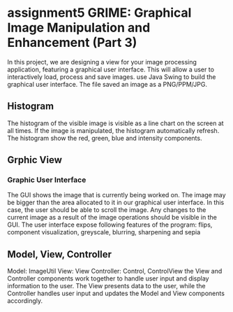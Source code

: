 # assignment5 GRIME: Graphical Image Manipulation and Enhancement (Part 3)

In this project, we are designing a view for your image processing application, featuring a graphical user interface. This will allow a user
to interactively load, process and save images. use Java Swing to build the graphical user interface. 
The file saved an image as a PNG/PPM/JPG.

## Histogram
The histogram of the visible image is visible as a line chart on the screen at all times. If the image is manipulated, the histogram 
automatically refresh. The histogram show the red, green, blue and intensity components.

## Grphic View
### Graphic User Interface
The GUI shows the image that is currently being worked on. The image may be bigger than the area allocated to it in our graphical 
user interface. In this case, the user should be able to scroll the image. Any changes to the current image as a result of the image 
operations should be visible in the GUI.
The user interface expose following features of the program:
flips, component visualization, greyscale, blurring, sharpening and sepia


## Model, View, Controller
Model: ImageUtil
View: View
Controller: Control, ControlView
the View and Controller components work together to handle user input and display information to the user. The View presents data to the user, 
while the Controller handles user input and updates the Model and View components accordingly.
